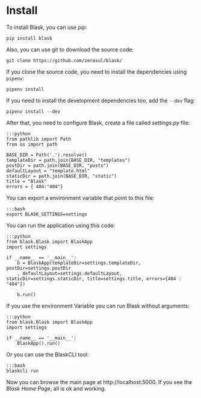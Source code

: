 # Install

To install Blask, you can use _pip_:

```pip install blask```

Also, you can use git to download the source code:

```git clone https://github.com/zerasul/blask/```

If you clone the source code, you need to install the dependencies using ```pipenv```:

```pipenv install```

If you need to install the development dependencies too, add the ```--dev``` flag:

```pipenv install --dev```

After that, you need to configure Blask, create a file called _settings.py_ file:

    :::python
    from pathlib import Path
    from os import path
    
    BASE_DIR = Path('.').resolve()
    templateDir = path.join(BASE_DIR, "templates")
    postDir = path.join(BASE_DIR, "posts")
    defaultLayout = "template.html"
    staticDir = path.join(BASE_DIR, "static")
    title = "Blask"
    errors = { 404:"404"}

You can export a environment variable that point to this file:

    :::bash
    export BLASK_SETTINGS=settings

You can run the application using this code:

    :::python
    from blask.Blask import BlaskApp
    import settings

    if __name__ == '__main__':
        b = BlaskApp(templateDir=settings.templateDir, postDir=settings.postDir
        , defaultLayout=settings.defaultLayout, staticDir=settings.staticDir, title=settings.title, errors={404 : "404"})
        
        b.run()
If you use the environment Variable you can run Blask without arguments:

    :::python
    from blask.Blask import BlaskApp
    import settings

    if __name__ == '__main__':
        BlaskApp().run()

Or you can use the BlaskCLI tool:

    :::bash
    blaskcli run

Now you can browse the main page at http://localhost:5000. If you see the *Blask Home Page*, all is ok and working.
